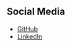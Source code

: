 
## Social Media
- [GitHub](https://github.com/Harshita-Dalal)
- [LinkedIn](https://www.linkedin.com/in/harshita-dalal-74454a250/)